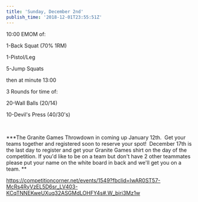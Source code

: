 ```yaml
---
title: 'Sunday, December 2nd'
publish_time: '2018-12-01T23:55:51Z'
---
```


10:00 EMOM of:

1-Back Squat (70% 1RM)

1-Pistol/Leg

5-Jump Squats

then at minute 13:00

3 Rounds for time of:

20-Wall Balls (20/14)

10-Devil's Press (40/30's)

 

**\*The Granite Games Throwdown in coming up January 12th.  Get your
teams together and registered soon to reserve your spot!  December 17th
is the last day to register and get your Granite Games shirt on the day
of the competition. If you'd like to be on a team but don't have 2 other
teammates please put your name on the white board in back and we'll get
you on a team. **

<https://competitioncorner.net/events/1549?fbclid=IwAR0ST57-McRs4RyVzEL5D6sr_LV403-KCqTNNEKweUXuq32ASGMdLOHFY4s#.W_biri3Mz1w>
